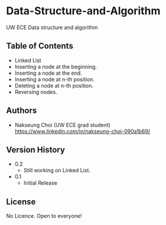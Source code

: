 # Data-Structure-and-Algorithm

UW ECE Data structure and algorithm

## Table of Contents

* Linked List
* Inserting a node at the beginning.
* Inserting a node at the end.
* Inserting a node at n-th position.
* Deleting a node at n-th position.
* Reversing nodes.

## Authors

* Nakseung Choi (UW ECE grad student) https://www.linkedin.com/in/nakseung-choi-090a1b69/

## Version History

* 0.2
    * Still working on Linked List.
* 0.1
    * Initial Release

## License

No Licence. Open to everyone!
